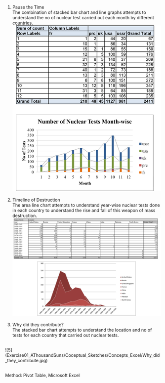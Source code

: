 
1.	Pause the Time <br>
The combination of stacked bar chart and line graphs attempts to understand the no of nuclear test carried out each month by different countries.<br>
![1](https://github.com/salonieshah/dvia-1/blob/master/Exercise01_AThousandSuns/Coceptual_Sketches/Concepts_Excel/Pause_the_time.jpg)<br><br>
2.	Timeline of Destruction<br>
The area line chart attempts to understand year-wise nuclear tests done in each country to understand the rise and fall of this weapon of mass destruction.<br>
![2](https://github.com/salonieshah/dvia-1/blob/master/Exercise01_AThousandSuns/Coceptual_Sketches/Concepts_Excel/Timeline_of_destruction.JPG)<br><br>
3.	Why did they contribute?<br>
The stacked bar chart attempts to understand the location and no of tests for each country that carried out nuclear tests. <br>
<br>
![5](Exercise01_AThousandSuns/Coceptual_Sketches/Concepts_Excel/Why_did_they_contribute.jpg)<br><br>

Method: Pivot Table, Microsoft Excel<br>
